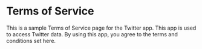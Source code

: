 # Terms of Service

This is a sample Terms of Service page for the Twitter app. This app is used to access Twitter data. By using this app, you agree to the terms and conditions set here.
